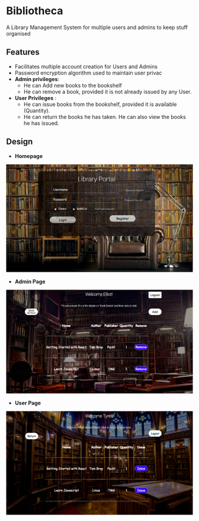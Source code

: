 # Bibliotheca
A Library Management System for multiple users and admins to keep stuff organised

## Features

* Facilitates multiple account creation for Users and Admins
* Password encryption algorithm used to maintain user privac
* **Admin privileges**:
	* He can Add new books to the bookshelf
	* He can remove a book, provided it is not already issued by any User.
* **User Privileges** :
	* He can issue books from the bookshelf, provided it is available (Quantity).
	* He can return the books he has taken. He can also view the books he has issued.
## Design

* **Homepage**

![Homepage](frontpage.png)

* **Admin Page**

![Admin](Admin.png)

* **User Page**

![User](User.png)

